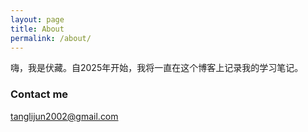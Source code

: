 ```yaml
---
layout: page
title: About
permalink: /about/
---
```


嗨，我是伏藏。自2025年开始，我将一直在这个博客上记录我的学习笔记。

### Contact me

[tanglijun2002@gmail.com](mailto:email@domain.com)
